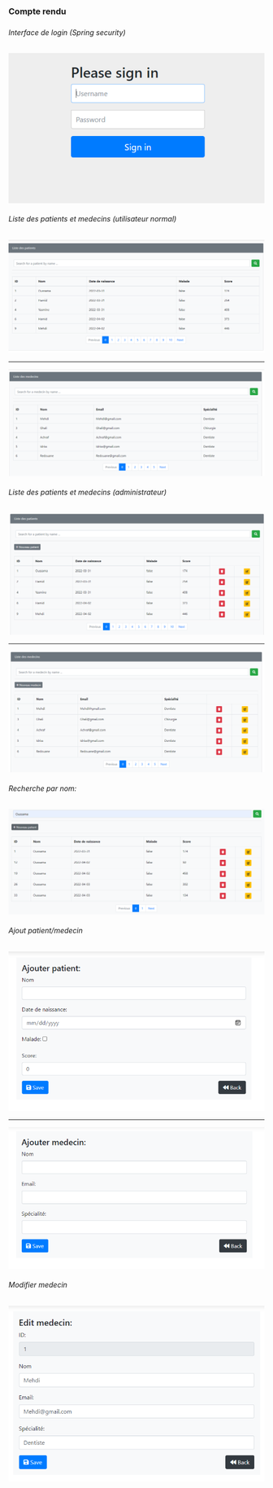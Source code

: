 <h3>Compte rendu<h3>

<h6>Interface de login (Spring security)</h6>

<img src="screenshots/login.png">

<h6>Liste des patients et medecins (utilisateur normal)</h6>

<img src="screenshots/userpat.png">

<hr>

<img src="screenshots/usermed.png">

<h6>Liste des patients et medecins (administrateur)</h6>

<img src="screenshots/adminpat.png">

<hr>

<img src="screenshots/adminmed.png">

<h6>Recherche par nom: </h6>

<img src="screenshots/recherchernom.png">

<h6>Ajout patient/medecin</h6>

<img src="screenshots/ajoutpat.png">

<hr>

<img src="screenshots/ajoutmed.png">

<h6>Modifier medecin</h6>

<img src="screenshots/modifiermed.png">